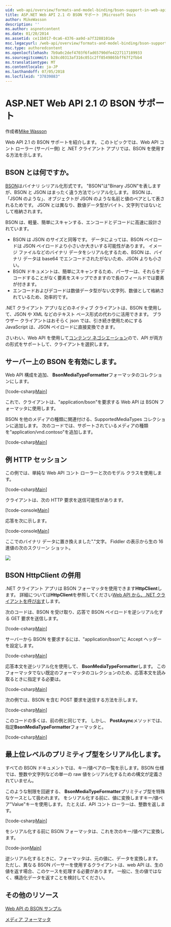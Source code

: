 ```yaml
---
uid: web-api/overview/formats-and-model-binding/bson-support-in-web-api-21
title: ASP.NET Web API 2.1 の BSON サポート |Microsoft Docs
author: MikeWasson
description: ''
ms.author: aspnetcontent
ms.date: 01/20/2014
ms.assetid: ce11b017-0ca6-4376-aa9d-a7f3288101de
msc.legacyurl: /web-api/overview/formats-and-model-binding/bson-support-in-web-api-21
msc.type: authoredcontent
ms.openlocfilehash: 7b9a0c2def4703f6fad65790dfe4227117189933
ms.sourcegitcommit: b28cd0313af316c051c2ff8549865bff67f2fbb4
ms.translationtype: MT
ms.contentlocale: ja-JP
ms.lasthandoff: 07/05/2018
ms.locfileid: "37839883"
---
```

<a name="bson-support-in-aspnet-web-api-21"></a>ASP.NET Web API 2.1 の BSON サポート
====================
作成者[Mike Wasson](https://github.com/MikeWasson)

Web API 2.1 の BSON サポートを紹介します。 このトピックでは、Web API コント ローラー (サーバー側) と .NET クライアント アプリでは、BSON を使用する方法を示します。

## <a name="what-is-bson"></a>BSON とは何ですか。

[BSON](http://bsonspec.org/)はバイナリ シリアル化形式です。 "BSON"は"Binary JSON"を表しますが、BSON と JSON はまったく違う方法でシリアル化します。 BSON は、「JSON のような」、オブジェクトが JSON のような名前と値のペアとして表されるためです。 JSON とは異なり、数値データ型がバイト、文字列ではないとして格納されます。

BSON は、軽量、簡単にスキャンする、エンコードとデコードに高速に設計されています。

- BSON は JSON のサイズと同等です。 データによっては、BSON ペイロードは JSON ペイロードより小さいか大きいする可能性があります。 イメージ ファイルなどのバイナリ データをシリアル化するため、BSON は、バイナリ データは base64 でエンコードされたがないため、JSON よりも小さい。
- BSON ドキュメントは、簡単にスキャンするため、パーサーは、それらをデコードすることがなく要素をスキップできますので長のフィールドでは要素が付きます。
- エンコードおよびデコードは数値データ型がない文字列、数値として格納されているため、効率的です。

.NET クライアント アプリなどのネイティブ クライアントは、BSON を使用して、JSON や XML などのテキスト ベース形式の代わりに活用できます。 ブラウザー クライアントはおそらく json では、引き続き使用ためにする JavaScript は、JSON ペイロードに直接変換できます。

さいわい、Web API を使用して[コンテンツ ネゴシエーション](content-negotiation.md)ので、API が両方の形式をサポートして、クライアントを選択します。

## <a name="enabling-bson-on-the-server"></a>サーバー上の BSON を有効にします。

Web API 構成を追加、 **BsonMediaTypeFormatter**フォーマッタのコレクションにします。

[!code-csharp[Main](bson-support-in-web-api-21/samples/sample1.cs)]

これで、クライアントは、"application/bson"を要求する Web API は BSON フォーマッタに使用します。

BSON を他のメディアの種類に関連付ける、SupportedMediaTypes コレクションに追加します。 次のコードでは、サポートされているメディアの種類を"application/vnd.contoso"を追加します。

[!code-csharp[Main](bson-support-in-web-api-21/samples/sample2.cs)]

## <a name="example-http-session"></a>例 HTTP セッション

この例では、単純な Web API コント ローラーと次のモデル クラスを使用します。

[!code-csharp[Main](bson-support-in-web-api-21/samples/sample3.cs)]

クライアントは、次の HTTP 要求を送信可能性があります。

[!code-console[Main](bson-support-in-web-api-21/samples/sample4.cmd)]

応答を次に示します。

[!code-console[Main](bson-support-in-web-api-21/samples/sample5.cmd)]

ここでのバイナリ データに置き換えました&quot;.&quot;文字。 Fiddler の表示から生の 16 進値の次のスクリーン ショット。

[![](bson-support-in-web-api-21/_static/image2.png)](bson-support-in-web-api-21/_static/image1.png)

## <a name="using-bson-with-httpclient"></a>BSON HttpClient の併用

.NET クライアント アプリは BSON フォーマッタを使用できます**HttpClient**します。 詳細については**HttpClient**を参照してください[Web API から、.NET クライアントを呼び出す](../advanced/calling-a-web-api-from-a-net-client.md)します。

次のコードは、BSON を受け取り、応答で BSON ペイロードを逆シリアル化する GET 要求を送信します。

[!code-csharp[Main](bson-support-in-web-api-21/samples/sample6.cs)]

サーバーから BSON を要求するには、"application/bson"に Accept ヘッダーを設定します。

[!code-csharp[Main](bson-support-in-web-api-21/samples/sample7.cs)]

応答本文を逆シリアル化を使用して、 **BsonMediaTypeFormatter**します。 このフォーマッタでない既定のフォーマッタのコレクションのため、応答本文を読み取るときに指定する必要は。

[!code-csharp[Main](bson-support-in-web-api-21/samples/sample8.cs)]

次の例では、BSON を含む POST 要求を送信する方法を示します。

[!code-csharp[Main](bson-support-in-web-api-21/samples/sample9.cs)]

このコードの多くは、前の例と同じです。 しかし、 **PostAsync**メソッドでは、指定**BsonMediaTypeFormatter**フォーマッタと。

[!code-csharp[Main](bson-support-in-web-api-21/samples/sample10.cs)]

## <a name="serializing-top-level-primitive-types"></a>最上位レベルのプリミティブ型をシリアル化します。

すべての BSON ドキュメントでは、キー/値ペアの一覧を示します。BSON 仕様では、整数や文字列などの単一の raw 値をシリアル化するための構文が定義されていません。

このような制限を回避する、 **BsonMediaTypeFormatter**プリミティブ型を特殊なケースとして扱われます。 をシリアル化する前に、値に変換しますキー/値ペア"Value"キーを使用します。 たとえば、API コント ローラーは、整数を返します。

[!code-csharp[Main](bson-support-in-web-api-21/samples/sample11.cs)]

をシリアル化する前に BSON フォーマッタは、これを次のキー/値ペアに変換します。

[!code-json[Main](bson-support-in-web-api-21/samples/sample12.json)]

逆シリアル化するときに、フォーマッタは、元の値に、データを変換します。 ただし、異なる BSON パーサーを使用するクライアントは、web API は、生の値を返す場合、このケースを処理する必要があります。 一般に、生の値ではなく、構造化データを返すことを検討してください。

## <a name="additional-resources"></a>その他のリソース

[Web API の BSON サンプル](https://aspnet.codeplex.com/SourceControl/latest#Samples/WebApi/BSONSample/)

[メディア フォーマッタ](media-formatters.md)
